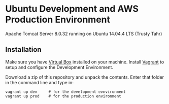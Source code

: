 Ubuntu Development and AWS Production Environment
====================

Apache Tomcat Server 8.0.32 running on Ubuntu 14.04.4 LTS (Trusty Tahr)


Installation
------------

Make sure you have [Virtual Box](https://www.virtualbox.org/wiki/Downloads) installed on your machine.
Install [Vagrant](https://www.vagrantup.com/downloads.html) to setup and configure the Development Environment.

Download a zip of this repository and unpack the contents. Enter that folder in the command line and type in:

    vagrant up dev     # for the development evnvironment
    vagrant up prod    # for the production environment

